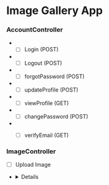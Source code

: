 # Image Gallery App


### AccountController

- - [ ] Login (POST)
- - [ ] Logout (POST)
- - [ ] forgotPassword (POST)
- - [ ] updateProfile (POST)
- - [ ] viewProfile (GET)
- - [ ] changePassword (POST)
- - [ ] verifyEmail (GET)



### ImageController


-  [ ] Upload Image
- <details> <sammary>Upload Critera</sammary>
			<ul>
				<li>-	[ ] Compress Image</li>
				<li>-	[ ] Convert Image</li>
			<ul>
	</details>



